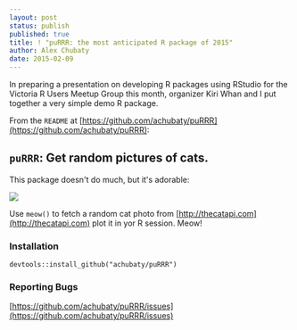 ```yaml
---
layout: post
status: publish
published: true
title: ! "puRRR: the most anticipated R package of 2015"
author: Alex Chubaty
date: 2015-02-09
---
```


In preparing a presentation on developing R packages using RStudio for the Victoria R Users Meetup Group this month, organizer Kiri Whan and I put together a very simple demo R package.

From the `README` at [https://github.com/achubaty/puRRR](https://github.com/achubaty/puRRR):

## `puRRR`: Get random pictures of cats.

This package doesn't do much, but it's adorable:

![](http://thecatapi.com/api/images/get?format=src&type=jpg&size=med)

Use `meow()` to fetch a random cat photo from [http://thecatapi.com](http://thecatapi.com) plot it in yor R session. Meow!

### Installation

    devtools::install_github("achubaty/puRRR")

### Reporting Bugs

[https://github.com/achubaty/puRRR/issues](https://github.com/achubaty/puRRR/issues)
